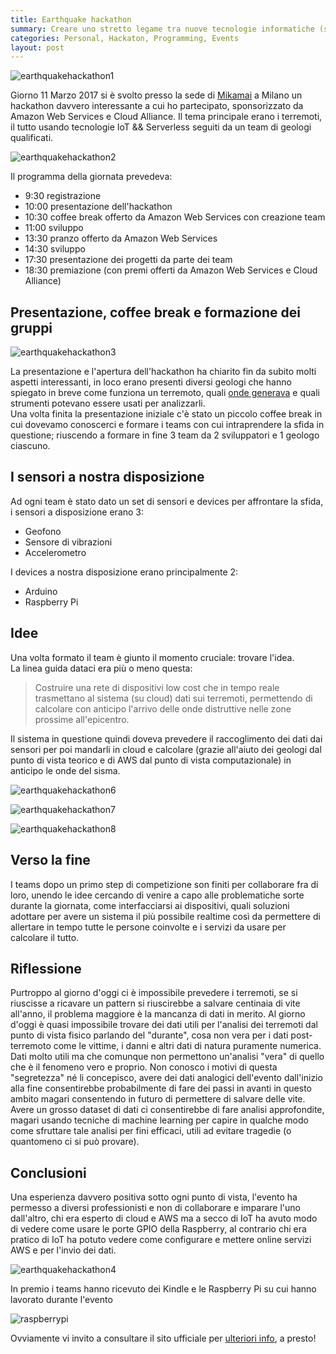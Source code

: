 ```yaml
---
title: Earthquake hackathon
summary: Creare uno stretto legame tra nuove tecnologie informatiche (sistemi distribuiti, Cloud, serverless, ecc) e le scienze della terra connesse alla prevenzione del rischio (sismico, idrogeologico e ambientale), allo scopo di incrementare il livello di salvaguardia della popolazione.
categories: Personal, Hackaton, Programming, Events
layout: post
---
```


![earthquakehackathon1](/images/earthquakehackathon_1.jpg)

Giorno 11 Marzo 2017 si è svolto presso la sede di [Mikamai](https://www.mikamai.com/) a Milano un hackathon davvero interessante a cui ho partecipato, sponsorizzato da Amazon Web Services e Cloud Alliance. Il tema principale erano i terremoti, il tutto usando tecnologie IoT && Serverless seguiti da un team di geologi qualificati.

![earthquakehackathon2](/images/earthquakehackathon_2.jpg)

Il programma della giornata prevedeva:

* 9:30 registrazione
* 10:00 presentazione dell'hackathon
* 10:30 coffee break offerto da Amazon Web Services con creazione team
* 11:00 sviluppo
* 13:30 pranzo offerto da Amazon Web Services
* 14:30 sviluppo
* 17:30 presentazione dei progetti da parte dei team
* 18:30 premiazione (con premi offerti da Amazon Web Services e Cloud Alliance)

## Presentazione, coffee break e formazione dei gruppi

![earthquakehackathon3](/images/earthquakehackathon_3.jpg)

La presentazione e l'apertura dell'hackathon ha chiarito fin da subito molti aspetti interessanti, in loco erano presenti diversi geologi che hanno spiegato in breve come funziona un terremoto, quali [onde generava](https://it.wikipedia.org/wiki/Onde_sismiche) e quali strumenti potevano essere usati per analizzarli.   
Una volta finita la presentazione iniziale c'è stato un piccolo coffee break in cui dovevamo conoscerci e formare i teams con cui intraprendere la sfida in questione; riuscendo a formare in fine 3 team da 2 sviluppatori e 1 geologo ciascuno.

## I sensori a nostra disposizione

Ad ogni team è stato dato un set di sensori e devices per affrontare la sfida, i sensori a disposizione erano 3:

* Geofono
* Sensore di vibrazioni
* Accelerometro

I devices a nostra disposizione erano principalmente 2:

* Arduino
* Raspberry Pi

## Idee

Una volta formato il team è giunto il momento cruciale: trovare l'idea.   
La linea guida dataci era più o meno questa:

> Costruire una rete di dispositivi low cost che in tempo reale trasmettano al sistema (su cloud) dati sui terremoti, permettendo di calcolare con anticipo l'arrivo delle onde distruttive nelle zone prossime all'epicentro.

Il sistema in questione quindi doveva prevedere il raccoglimento dei dati dai sensori per poi mandarli in cloud e calcolare (grazie all'aiuto dei geologi dal punto di vista teorico e di AWS dal punto di vista computazionale) in anticipo le onde del sisma.

![earthquakehackathon6](/images/earthquakehackathon_6.jpg)

![earthquakehackathon7](/images/earthquakehackathon_7.jpg)

![earthquakehackathon8](/images/earthquakehackathon_8.jpg)

## Verso la fine

I teams dopo un primo step di competizione son finiti per collaborare fra di loro, unendo le idee cercando di venire a capo alle problematiche sorte durante la giornata, come interfacciarsi ai dispositivi, quali soluzioni adottare per avere un sistema il più possibile realtime così da permettere di allertare in tempo tutte le persone coinvolte e i servizi da usare per calcolare il tutto.

## Riflessione

Purtroppo al giorno d'oggi ci è impossibile prevedere i terremoti, se si riuscisse a ricavare un pattern si riuscirebbe a salvare centinaia di vite all'anno, il problema maggiore è la mancanza di dati in merito. Al giorno d'oggi è quasi impossibile trovare dei dati utili per l'analisi dei terremoti dal punto di vista fisico parlando del "durante", cosa non vera per i dati post-terremoto come le vittime, i danni e altri dati di natura puramente numerica. Dati molto utili ma che comunque non permettono un'analisi "vera" di quello che è il fenomeno vero e proprio. Non conosco i motivi di questa "segretezza" né li concepisco, avere dei dati analogici dell'evento dall'inizio alla fine consentirebbe probabilmente di fare dei passi in avanti in questo ambito magari consentendo in futuro di permettere di salvare delle vite. Avere un grosso dataset di dati ci consentirebbe di fare analisi approfondite, magari usando tecniche di machine learning per capire in qualche modo come sfruttare tale analisi per fini efficaci, utili ad evitare tragedie (o quantomeno ci si può provare).

## Conclusioni

Una esperienza davvero positiva sotto ogni punto di vista, l'evento ha permesso a diversi professionisti e non di collaborare e imparare l'uno dall'altro, chi era esperto di cloud e AWS ma a secco di IoT ha avuto modo di vedere come usare le porte GPIO della Raspberry, al contrario chi era pratico di IoT ha potuto vedere come configurare e mettere online servizi AWS e per l'invio dei dati.

![earthquakehackathon4](/images/earthquakehackathon_4.jpg)

In premio i teams hanno ricevuto dei Kindle e le Raspberry Pi su cui hanno lavorato durante l'evento

![raspberrypi](/images/earthquakehackathon_5.jpg)

Ovviamente vi invito a consultare il sito ufficiale per [ulteriori info](http://www.earthquakehackathon.it/), a presto!